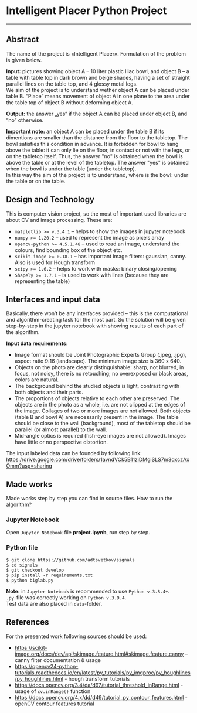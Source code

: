 # Intelligent Placer Python Project
---

## Abstract
The name of the project is «Intelligent Placer». Formulation of the problem is given below.  

__Input:__ pictures showing object A – 10 liter plastic lilac bowl, and object B – a table with table top in dark brown and beige shades, having a set of straight parallel lines on the table top, and 4 glossy metal legs.  
We aim of the project is to understand wether object A can be placed under table B. “Place” means movement of object A in one plane to the area under the table top of object B without deforming object A.  

__Output:__ the answer „yes“ if the object A can be placed under object B, and “no” otherwise.  

__Important note:__ an object A can be placed under the table B if its dimentions are smaller than the distance from the floor to the tabletop. The bowl satisfies this condition in advance. It is forbidden for bowl to hang above the table: it can only lie on the floor, in contact or not with the legs, or on the tabletop itself. Thus, the answer "no" is obtained when the bowl is above the table or at the level of the tabletop. The answer "yes" is obtained when the bowl is under the table (under the tabletop).  
In this way the aim of the project is to understand, where is the bowl: under the table or on the table.  

## Design and Technology
This is computer vision project, so the most of important used libraries are about CV and image processing. These are:  
-	`matplotlib >= v.3.4.1` – helps to show the images in jupyter notebook
-	`numpy >= 1.20.2` – used to represent the image as pixels array
-	`opencv-python >= 4.5.1.48` – used to read an image, understand the colours, find bounding box of the object etc.
-	`scikit-image >= 0.18.1` – has important image filters: gaussian, canny. Also is used for Hough transform
-	`scipy >= 1.6.2` – helps to work with masks: binary closing/opening
-	`Shapely >= 1.7.1` – is used to work with lines (because they are representing the table)

## Interfaces and input data
Basically, there won’t be any interfaces provided – this is the computational and algorithm-creating task for the most part. So the solution will be given step-by-step in the jupyter notebook with showing results of each part of the algorithm.   

__Input data requirements:__  
-	Image format should be Joint Photographic Experts Group (.jpeg, .jpg), aspect ratio 9:16 (landscape). The minimum image size is 360 x 640.
-	Objects on the photo are clearly distinguishable: sharp, not blurred, in focus, not noisy, there is no retouching; no overexposed or black areas, colors are natural.
-	The background behind the studied objects is light, contrasting with both objects and their parts.
-	The proportions of objects relative to each other are preserved. The objects are in the photo as a whole, i.e. are not clipped at the edges of the image. Collages of two or more images are not allowed. Both objects (table B and bowl A) are necessarily present in the image. The table should be close to the wall (background), most of the tabletop should be parallel (or almost parallel) to the wall.
-	Mid-angle optics is required (fish-eye images are not allowed). Images have little or no perspective distortion.

The input labeled data can be founded by following link:  
https://drive.google.com/drive/folders/1avndVCk5B11ziDMgiSLS7m3qxczAxOmm?usp=sharing

## Made works

Made works step by step you can find in source files. How to run the algorithm?

### Jupyter Notebook
Open `Jupyter Notebook` file **project.ipynb**, run step by step.
### Python file
```{python}
$ git clone https://github.com/adtsvetkov/signals
$ cd signals
$ git checkout develop
$ pip install -r requirements.txt
$ python biglab.py
```
**Note:** in `Jupyter Notebook` is recommended to use `Python v.3.8.4+`.   
`.py`-file was correctly working on `Python v.3.9.4`.  
Test data are also placed in `data`-folder.

## References

For the presented work following sources should be used:
-	https://scikit-image.org/docs/dev/api/skimage.feature.html#skimage.feature.canny – canny filter documentation & usage
-	https://opencv24-python-tutorials.readthedocs.io/en/latest/py_tutorials/py_imgproc/py_houghlines/py_houghlines.html - hough transform tutorials
-	https://docs.opencv.org/3.4/da/d97/tutorial_threshold_inRange.html - usage of `cv.inRange()` function
-	https://docs.opencv.org/4.x/dd/d49/tutorial_py_contour_features.html - openCV contour features tutorial
